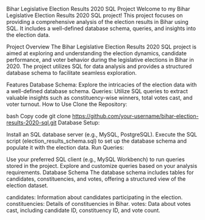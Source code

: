Bihar Legislative Election Results 2020 SQL Project
Welcome to my Bihar Legislative Election Results 2020 SQL project! This project focuses on providing a comprehensive analysis of the election results in Bihar using SQL. It includes a well-defined database schema, queries, and insights into the election data.

Project Overview
The Bihar Legislative Election Results 2020 SQL project is aimed at exploring and understanding the election dynamics, candidate performance, and voter behavior during the legislative elections in Bihar in 2020. The project utilizes SQL for data analysis and provides a structured database schema to facilitate seamless exploration.

Features
Database Schema: Explore the intricacies of the election data with a well-defined database schema.
Queries: Utilize SQL queries to extract valuable insights such as constituency-wise winners, total votes cast, and voter turnout.
How to Use
Clone the Repository:

bash
Copy code
git clone https://github.com/your-username/bihar-election-results-2020-sql.git
Database Setup:

Install an SQL database server (e.g., MySQL, PostgreSQL).
Execute the SQL script (election_results_schema.sql) to set up the database schema and populate it with the election data.
Run Queries:

Use your preferred SQL client (e.g., MySQL Workbench) to run queries stored in the project.
Explore and customize queries based on your analysis requirements.
Database Schema
The database schema includes tables for candidates, constituencies, and votes, offering a structured view of the election dataset.

candidates: Information about candidates participating in the election.
constituencies: Details of constituencies in Bihar.
votes: Data about votes cast, including candidate ID, constituency ID, and vote count.

